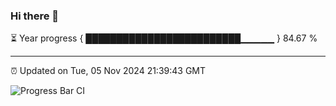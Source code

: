 ### Hi there 👋

⏳ Year progress { █████████████████████████▁▁▁▁▁ } 84.67 %

---

⏰ Updated on Tue, 05 Nov 2024 21:39:43 GMT

![Progress Bar CI](https://github.com/IshwaranRudhara/GIT-ACTION/workflows/Progress%20Bar%20CI/badge.svg)

